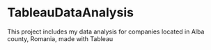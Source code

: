# TableauDataAnalysis
This project includes my data analysis for companies located in Alba county, Romania, made with Tableau
